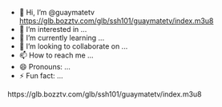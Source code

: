 - 👋 Hi, I’m @guaymatetv https://glb.bozztv.com/glb/ssh101/guaymatetv/index.m3u8 
- 👀 I’m interested in ...
- 🌱 I’m currently learning ...
- 💞️ I’m looking to collaborate on ...
- 📫 How to reach me ...
- 😄 Pronouns: ...
- ⚡ Fun fact: ...

<!---
guaymatetv/guaymatetv is a ✨ special ✨ repository because its `README.md` (this file) appears on your GitHub profile.
You can click the Preview link to take a look at your changes.
--->https://glb.bozztv.com/glb/ssh101/guaymatetv/index.m3u8 
